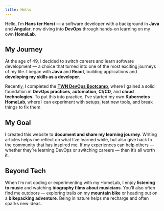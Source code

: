```yaml
---
title: Hello
---
```


Hello, I’m **Hans ter Horst** — a software developer with a background in **Java** and **Angular**, now diving into **DevOps** through hands-on learning on my own **HomeLab**.

## My Journey

At the age of 49, I decided to switch careers and learn software development — a choice that turned into one of the most exciting journeys of my life. I began with **Java** and **React**, building applications and **developing my skills as a developer**.

Recently, I completed the [**TWN DevOps Bootcamp**](https://www.techworld-with-nana.com/devops-bootcamp), where I gained a solid foundation in **DevOps practices**, **automation**, **CI/CD**, and **cloud technologies**. To put this into practice, I’ve started my own **Kubernetes HomeLab**, where I can experiment with setups, test new tools, and break things to fix them.

## My Goal

I created this website to **document and share my learning journey**. Writing articles helps me reflect on what I’ve learned while, but also give back to the community that has inspired me. If my experiences can help others — whether they’re learning DevOps or switching careers — then it’s all worth it.

## Beyond Tech

When I’m not coding or experimenting with my HomeLab, I enjoy **listening to music** and watching **biography films about musicians**. You’ll also often find me outdoors — exploring trails on my **mountain bike** or heading out on a **bikepacking adventure**. Being in nature helps me recharge and often sparks new ideas.
